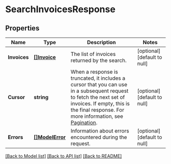 # SearchInvoicesResponse

## Properties

 Name         | Type                         | Description                                                                                                                                                                                                                                                                       | Notes                        
--------------|------------------------------|-----------------------------------------------------------------------------------------------------------------------------------------------------------------------------------------------------------------------------------------------------------------------------------|------------------------------
 **Invoices** | [**[]Invoice**](Invoice.md)  | The list of invoices returned by the search.                                                                                                                                                                                                                                      | [optional] [default to null] 
 **Cursor**   | **string**                   | When a response is truncated, it includes a cursor that you can use in a  subsequent request to fetch the next set of invoices. If empty, this is the final  response.  For more information, see [Pagination](https://developer.squareup.com/docs/working-with-apis/pagination). | [optional] [default to null] 
 **Errors**   | [**[]ModelError**](Error.md) | Information about errors encountered during the request.                                                                                                                                                                                                                          | [optional] [default to null] 

[[Back to Model list]](../README.md#documentation-for-models) [[Back to API list]](../README.md#documentation-for-api-endpoints) [[Back to README]](../README.md)

